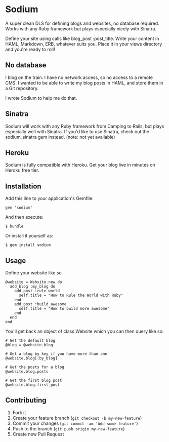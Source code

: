 # Sodium

A super clean DLS for defining blogs and websites, no database required. Works with any Ruby framework but plays especially nicely with Sinatra.

Define your site using calls like blog_post :post_title. Write your content in HAML, Markdown, ERB, whatever suits you. Place it in your views directory and you're ready to roll!

## No database

I blog on the train. I have no network access, so no access to a remote CMS. I wanted to be able to write my blog posts in HAML, and store them in a Git repository.

I wrote Sodium to help me do that.

## Sinatra

Sodium will work with any Ruby framework from Camping to Rails, but plays especially well with Sinatra. If you'd like to use Sinatra, check out the sodium_sinatra gem instead. (note: not yet available)

## Heroku

Sodium is fully compatible with Heroku. Get your blog live in minutes on Heroku free tier.

## Installation

Add this line to your application's Gemfile:

    gem 'sodium'

And then execute:

    $ bundle

Or install it yourself as:

    $ gem install sodium

## Usage

Define your website like so

    @website = Website.new do
      add_blog :my_blog do
        add_post :rule_world
          self.title = "How to Rule the World with Ruby"
        end
        add_post :build_awesome
          self.title = "How to build more awesome"
        end
      end
    end

You'll get back an object of class Website which you can then query like so:

    # Get the default blog
    @blog = @website.blog

    # Get a blog by key if you have more than one
    @website.blog[:by_blog]

    # Get the posts for a blog
    @website.blog.posts

    # Get the first blog post
    @website.blog.first_post


## Contributing

1. Fork it
2. Create your feature branch (`git checkout -b my-new-feature`)
3. Commit your changes (`git commit -am 'Add some feature'`)
4. Push to the branch (`git push origin my-new-feature`)
5. Create new Pull Request
